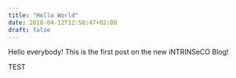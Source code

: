 ```yaml
---
title: "Hello World"
date: 2018-04-12T12:58:47+02:00
draft: false
---
```


Hello everybody! This is the first post on the new iNTRINSeCO Blog!

TEST
